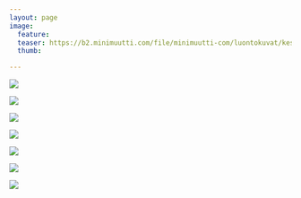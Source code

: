 ```yaml
---
layout: page
image:
  feature:
  teaser: https://b2.minimuutti.com/file/minimuutti-com/luontokuvat/kes%C3%A4/13/DS64561-245px.jpg
  thumb:

---
```


![](https://b2.minimuutti.com/file/minimuutti-com/luontokuvat/kes%C3%A4/13/DS64542-800px.jpg)

![](https://b2.minimuutti.com/file/minimuutti-com/luontokuvat/kes%C3%A4/13/DS64540-800px.jpg)

![](https://b2.minimuutti.com/file/minimuutti-com/luontokuvat/kes%C3%A4/13/DS64561-800px.jpg)

![](https://b2.minimuutti.com/file/minimuutti-com/luontokuvat/kes%C3%A4/13/DS64552-800px.jpg)

![](https://b2.minimuutti.com/file/minimuutti-com/luontokuvat/kes%C3%A4/13/DS64577-800px.jpg)

![](https://b2.minimuutti.com/file/minimuutti-com/luontokuvat/kes%C3%A4/13/DS64572-800px.jpg)

![](https://b2.minimuutti.com/file/minimuutti-com/luontokuvat/kes%C3%A4/13/DS64574-800px.jpg)
